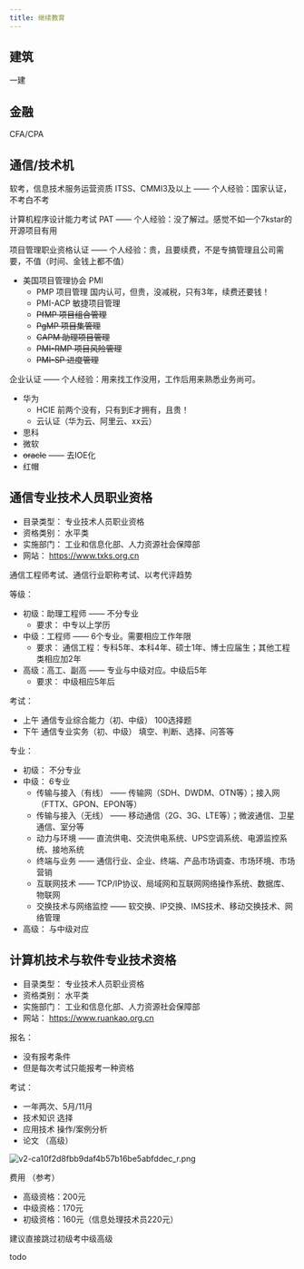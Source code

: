 ```yaml
---
title: 继续教育
---
```


## 建筑

一建

## 金融

CFA/CPA

## 通信/技术机

软考，信息技术服务运营资质 ITSS、CMMI3及以上 —— 个人经验：国家认证，不考白不考

计算机程序设计能力考试 PAT —— 个人经验：没了解过。感觉不如一个7kstar的开源项目有用

项目管理职业资格认证 —— 个人经验：贵，且要续费，不是专搞管理且公司需要，不值（时间、金钱上都不值）

+ 美国项目管理协会 PMI
  + PMP 项目管理 国内认可，但贵，没减税，只有3年，续费还要钱！ 
  + PMI-ACP 敏捷项目管理
  + ~~PfMP 项目组合管理~~
  + ~~PgMP 项目集管理~~
  + ~~CAPM 助理项目管理~~
  + ~~PMI-RMP 项目风险管理~~
  + ~~PMI-SP 进度管理~~

企业认证 —— 个人经验：用来找工作没用，工作后用来熟悉业务尚可。

+ 华为
  + HCIE 前两个没有，只有到E才拥有，且贵！
  + 云认证（华为云、阿里云、xx云）
+ 思科
+ 微软
+ ~~oracle~~ —— 去IOE化
+ 红帽

## 通信专业技术人员职业资格

+ 目录类型： 专业技术人员职业资格
+ 资格类别： 水平类
+ 实施部门： 工业和信息化部、人力资源社会保障部
+ 网站： <https://www.txks.org.cn>

通信工程师考试、通信行业职称考试、以考代评趋势

等级：

+ 初级：助理工程师 —— 不分专业
  + 要求： 中专以上学历
+ 中级：工程师 —— 6个专业。需要相应工作年限
  + 要求： 通信工程：专科5年、本科4年、硕士1年、博士应届生；其他工程类相应加2年
+ 高级：高工、副高 —— 专业与中级对应。中级后5年
  + 要求： 中级相应5年后

考试：

+ 上午 通信专业综合能力（初、中级） 100选择题
+ 下午 通信专业实务（初、中级） 填空、判断、选择、问答等

专业：

+ 初级： 不分专业
+ 中级： 6专业
  + 传输与接入（有线） —— 传输网（SDH、DWDM、OTN等）；接入网（FTTX、GPON、EPON等）
  + 传输与接入（无线） —— 移动通信（2G、3G、LTE等）；微波通信、卫星通信、室分等
  + 动力与环境 —— 直流供电、交流供电系统、UPS空调系统、电源监控系统、接地系统
  + 终端与业务 —— 通信行业、企业、终端、产品市场调查、市场环境、市场营销
  + 互联网技术 —— TCP/IP协议、局域网和互联网网络操作系统、数据库、物联网
  + 交换技术与网络监控 —— 软交换、IP交换、IMS技术、移动交换技术、网络管理
+ 高级： 与中级对应

## 计算机技术与软件专业技术资格

+ 目录类型： 专业技术人员职业资格
+ 资格类别： 水平类
+ 实施部门： 工业和信息化部、人力资源社会保障部
+ 网站： <https://www.ruankao.org.cn>

报名：

+ 没有报考条件
+ 但是每次考试只能报考一种资格

考试：

+ 一年两次、5月/11月
+ 技术知识 选择
+ 应用技术 操作/案例分析
+ 论文 （高级）

![v2-ca10f2d8fbb9daf4b57b16be5abfddec_r.png](https://s2.loli.net/2024/03/02/3fqAYuNOLlCU4Qg.png)

费用 （参考）

+ 高级资格：200元
+ 中级资格：170元
+ 初级资格：160元（信息处理技术员220元）

建议直接跳过初级考中级高级



todo
